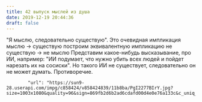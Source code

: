 ```yaml
---
title: 42 выпуск мыслей из душа
date: 2019-12-19 20:44:36
draft: false
---
```



"Я мыслю, следовательно существую". Это очевидная импликация
мыслю -> существую
построим эквивалентную импликацию
не существую -> не мыслю
Представим какое-нибудь высказывание, про ИИ, например: "ИИ подумает, что нужно убить всех людей и пойдет нарезать их на сосиски". Но такого ИИ не существует, следовательно он не может думать. Противоречие.

            "url": "https://sun9-28.userapi.com/impg/c858424/v858424839/11b8ba/PgI2277BIrY.jpg?size=1003x1080&quality=96&sign=869fb2d6b2ad6cdafd00d4e0e76a133c&c_uniq_tag=ugnhNwZRvAEigEizpVMCeGaNJ8xdeL2Tcma6DACHVfg&type=album",
